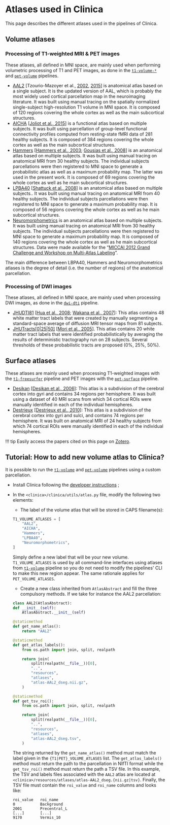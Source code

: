 # Atlases used in Clinica

This page describes the different atlases used in the pipelines of Clinica.

## Volume atlases
### Processing of T1-weighted MRI & PET images
These atlases, all defined in MNI space, are mainly used when performing volumetric processing of T1 and PET images, as done in the  [`t1-volume-*`](../Pipelines/T1_Volume) and  [`pet-volume`](../Pipelines/PET_Volume) pipelines.

- [AAL2](http://www.gin.cnrs.fr/en/tools/aal-aal2/) [Tzourio-Mazoyer et al., [2002](http://dx.doi.org/10.1006/nimg.2001.0978), [2015](http://dx.doi.org/10.1016/j.neuroimage.2015.07.075)] is anatomical atlas based on a single subject. It is the updated version of AAL, which is probably the most widely used cortical parcellation map in the neuroimaging literature. It was built using manual tracing on the spatially normalized single-subject high-resolution T1 volume in MNI space. It is composed of 120 regions covering the whole cortex as well as the main subcortical structures.
- [AICHA](http://www.gin.cnrs.fr/en/tools/aicha/) [[Joliot et al., 2015](http://dx.doi.org/10.1016/j.jneumeth.2015.07.013)] is a functional atlas based on multiple subjects. It was built using parcellation of group-level functional connectivity profiles computed from resting-state fMRI data of 281 healthy subjects. It is composed of 384 regions covering the whole cortex as well as the main subcortical structures.
- [Hammers](http://www.neuro.uni-jena.de/cat/index.html#DOWNLOAD) [[Hammers et al., 2003](http://dx.doi.org/10.1002/hbm.10123); [Gousias et al., 2008](http://dx.doi.org/10.1016/j.neuroimage.2007.11.034)] is an anatomical atlas based on multiple subjects. It was built using manual tracing on anatomical MRI from 30 healthy subjects. The individual subjects parcellations were then registered to MNI space to generate a probabilistic atlas as well as a maximum probability map. The latter was used in the present work. It is composed of 69 regions covering the whole cortex as well as he main subcortical structures.
- [LPBA40](http://www.neuro.uni-jena.de/cat/index.html#DOWNLOAD) [[Shattuck et al., 2008](http://dx.doi.org/10.1016/j.neuroimage.2007.09.031)] is an anatomical atlas based on multiple subjects.. It was built using manual tracing on anatomical MRI from 40 healthy subjects. The individual subjects parcellations were then registered to MNI space to generate a maximum probability map. It is composed of 56 regions covering the whole cortex as well as he main subcortical structures.
- [Neuromorphometrics](http://www.neuro.uni-jena.de/cat/index.html#DOWNLOAD) is an anatomical atlas based on multiple subjects. It was built using manual tracing on anatomical MRI from 30 healthy subjects. The individual subjects parcellations were then registered to MNI space to generate a maximum probability map. It is composed of 140 regions covering the whole cortex as well as he main subcortical structures.  Data were made available for the “[MICCAI 2012 Grand Challenge and Workshop on Multi-Atlas Labeling](http://masiweb.vuse.vanderbilt.edu/workshop2012/index.php/Challenge_Details)”.

The main difference between LBPA40, Hammers and Neuromorphometrics atlases is the degree of detail (i.e. the number of regions) of the anatomical parcellation.

### Processing of DWI images
These atlases, all defined in MNI space, are mainly used when processing DWI images, as done in the [`dwi-dti`](../Pipelines/DWI_DTI) pipeline.

- [JHUDTI81](https://fsl.fmrib.ox.ac.uk/fsl/fslwiki/Atlases) [[Hua et al., 2008](https://doi.org/10.1016/j.neuroimage.2007.07.053); [Wakana et al., 2007](https://doi.org/10.1016/j.neuroimage.2007.02.049)]: This atlas contains 48 white matter tract labels that were created by manually segmenting a standard-space average of diffusion MRI tensor maps from 81 subjects.
- [JHUTracts[0|25|50]](https://fsl.fmrib.ox.ac.uk/fsl/fslwiki/Atlases) [[Mori et al., 2005](https://www.elsevier.com/books/mri-atlas-of-human-white-matter/mori/978-0-444-51741-8)]. This atlas contains 20 white matter tract labels that were identified probabilistically by averaging the results of deterministic tractography run on 28 subjects. Several thresholds of these probabilistic tracts are proposed (0%, 25%, 50%).

## Surface atlases
These atlases are mainly used when processing T1-weighted images with the [`t1-freesurfer`](../Pipelines/T1_FreeSurfer) pipeline and PET images with the [`pet-surface`](../Pipelines/PET_Surface) pipeline.

- [Desikan](https://surfer.nmr.mgh.harvard.edu/fswiki/CorticalParcellation) [[Desikan et al., 2006]](https://doi.org/10.1016/j.neuroimage.2006.01.021): This atlas is a subdivision of the cerebral cortex into gyri and contains 34 regions per hemisphere. It was built using a dataset of 40 MRI scans from which 34 cortical ROIs were manually identified in each of the individual hemispheres.
- [Destrieux](https://surfer.nmr.mgh.harvard.edu/fswiki/CorticalParcellation) [[Destrieux et al., 2010]](https://dx.doi.org/10.1016%2Fj.neuroimage.2010.06.010): This atlas is a subdivision of the cerebral cortex into gyri and sulci, and contains 74 regions per hemisphere. It was built on anatomical MRI of 24 healthy subjects from which 74 cortical ROIs were manually identified in each of the individual hemispheres.


!!! tip
    Easily access the papers cited on this page on [Zotero](https://www.zotero.org/groups/2240070/clinica_aramislab/items/collectionKey/JPGDLCMZ).


## Tutorial: How to add new volume atlas to Clinica?

It is possible to run the [`t1-volume`](../T1_Volume) and [`pet-volume`](../PET_Volume) <!--and [`dwi-dti`](../DWI_DTI)--> pipelines using a custom parcellation.

- Install Clinica following the [developer instructions](../../Installation/#install-clinica) ;

- In the `<clinica>/clinica/utils/atlas.py` file, modify the following two elements:
    - The label of the volume atlas that will be stored in CAPS filename(s):
    ```python
    T1_VOLUME_ATLASES = [
        "AAL2",
        "AICHA",
        "Hammers",
        "LPBA40",
        "Neuromorphometrics",
    ]
    ```
    Simply define a new label that will be your new volume. `T1_VOLUME_ATLASES` is used by all command-line interfaces using atlases from [`t1-volume`](../T1_Volume) pipeline so you do not need to modify the pipelines' CLI to make this new region appear. The same rationale applies for `PET_VOLUME_ATLASES`<!-- and `DWI_DTI_VOLUME_ATLASES`-->.

    - Create a new class inherited from `AtlasAbstract` and fill the three compulsory methods. If we take for instance the AAL2 parcellation:
    ```python
    class AAL2(AtlasAbstract):
    def __init__(self):
        AtlasAbstract.__init__(self)

    @staticmethod
    def get_name_atlas():
        return "AAL2"

    @staticmethod
    def get_atlas_labels():
        from os.path import join, split, realpath

        return join(
            split(realpath(__file__))[0],
            "..",
            "resources",
            "atlases",
            "atlas-AAL2_dseg.nii.gz",
        )

    @staticmethod
    def get_tsv_roi():
        from os.path import join, split, realpath

        return join(
            split(realpath(__file__))[0],
            "..",
            "resources",
            "atlases",
            "atlas-AAL2_dseg.tsv",
        )
    ```
    The string returned by the `get_name_atlas()` method must match the label given in the `{T1|PET}_VOLUME_ATLASES` list. The `get_atlas_labels()` method must return the path to the parcellation in NIfTI format while the `get_tsv_roi()` method must return the path a TSV file. In this example, the TSV and labels files associated with the `AAL2` atlas are located at `<clinica>/resources/atlases/atlas-AAL2_dseg.{nii.gz|tsv}`. Finally, the TSV file must contain the `roi_value` and `roi_name` columns and looks like:
    ```
    roi_value   roi_name
    0           Background
    2001        Precentral_L
    [...]       [...]
    9170        Vermis_10
    ```
